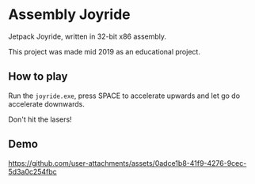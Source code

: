 # Assembly Joyride
Jetpack Joyride, written in 32-bit x86 assembly.

This project was made mid 2019 as an educational project. 

## How to play
Run the `joyride.exe`, press SPACE to accelerate upwards and let go do accelerate downwards.

Don't hit the lasers!

## Demo
https://github.com/user-attachments/assets/0adce1b8-41f9-4276-9cec-5d3a0c254fbc




